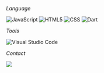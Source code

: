 *Language*

![JavaScript](https://img.shields.io/badge/-JavaScript-333333?style=flat&logo=javascript)
![HTML5](https://img.shields.io/badge/-HTML5-333333?style=flat&logo=HTML5)
![CSS](https://img.shields.io/badge/-CSS-333333?style=flat&logo=CSS3&logoColor=1572B6)
![Dart](https://img.shields.io/badge/dart-333333?style=flat&logo=dart&logoColor=white)

*Tools*

![Visual Studio Code](https://img.shields.io/badge/-Visual%20Studio%20Code-333333?style=flat&logo=visual-studio-code&logoColor=007ACC)

*Contact*

  <div> 
  <!-- GMAIL -->
  <a href = "mailto:renantiarles@gmail.com"><img src="https://img.shields.io/badge/-Gmail-%23333?style=flat&logo=gmail&logoColor=white" target="_blank"></a>
  </div>
